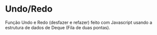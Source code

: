 # Undo/Redo
Função Undo e Redo (desfazer e refazer) feito com Javascript usando a estrutura de dados de Deque (Fila de duas pontas).

